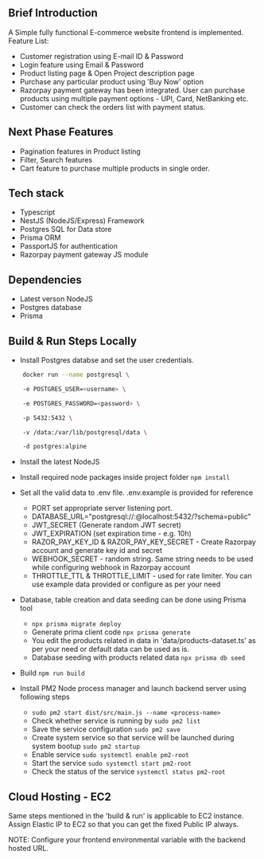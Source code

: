 ## Brief Introduction
A Simple fully functional E-commerce website frontend is implemented. 
Feature List:
* Customer registration using E-mail ID & Password
* Login feature using Email & Password
* Product listing page & Open Project description page 
* Purchase any particular product using 'Buy Now' option
* Razorpay payment gateway has been integrated. User can purchase products using multiple payment options - UPI, Card, NetBanking etc.
* Customer can check the orders list with payment status. 

## Next Phase Features
* Pagination features in Product listing
* Filter, Search features
* Cart feature to purchase multiple products in single order. 

## Tech stack
* Typescript 
* NestJS (NodeJS/Express) Framework
* Postgres SQL for Data store
* Prisma ORM
* PassportJS for authentication
* Razorpay payment gateway JS module

## Dependencies
* Latest verson NodeJS
* Postgres database
* Prisma

## Build & Run Steps Locally 
* Install Postgres databse and set the user credentials.   
```bash
    docker run --name postgresql \ 

    -e POSTGRES_USER=<username> \ 

    -e POSTGRES_PASSWORD=<password> \ 

    -p 5432:5432 \ 

    -v /data:/var/lib/postgresql/data \ 

    -d postgres:alpine 
```
* Install the latest NodeJS
* Install required node packages inside project folder
`npm install`
* Set all the valid data to .env file. .env.example is provided for reference  
  + PORT set appropriate server listening port. 
  + DATABASE_URL="postgresql://<username>:<password>@localhost:5432/<database-name>?schema=public"
  + JWT_SECRET (Generate random JWT secret)
  + JWT_EXPIRATION (set expiration time - e.g. 10h)
  + RAZOR_PAY_KEY_ID & RAZOR_PAY_KEY_SECRET - Create Razorpay account and generate key id and secret
  + WEBHOOK_SECRET - random string. Same string needs to be used while configuring webhook in Razorpay account
  + THROTTLE_TTL & THROTTLE_LIMIT - used for rate limiter. You can use example data provided or configure as per your need  
* Database, table creation and data seeding can be done using Prisma tool  
  * `npx prisma migrate deploy`
  * Generate prima client code `npx prisma generate`
  * You edit the products related in data in 'data/products-dataset.ts' as per your need or default data can be used as is. 
  * Database seeding with products related data `npx prisma db seed`

* Build
`npm run build`
* Install PM2 Node process manager and launch backend server using following steps  
  * `sudo pm2 start dist/src/main.js --name <process-name>`
  * Check whether service is running by `sudo pm2 list` 
  * Save the service configuration `sudo pm2 save`  
  * Create system service so that service will be launched during system bootup `sudo pm2 startup`
  * Enable service `sudo systemctl enable pm2-root`
  * Start the service `sudo systemctl start pm2-root`
  * Check the status of the service `systemctl status pm2-root`

## Cloud Hosting - EC2
Same steps mentioned in the 'build & run' is applicable to EC2 instance. Assign Elastic IP to EC2 so that you can get the fixed Public IP always. 

NOTE: Configure your frontend environmental variable with the backend hosted URL. 